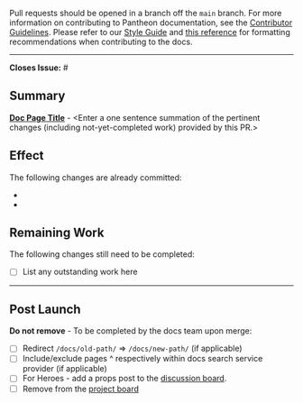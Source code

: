 Pull requests should be opened in a branch off the `main` branch. For more information on contributing to Pantheon documentation, see the [Contributor Guidelines](https://pantheon.io/docs/contribute). Please refer to our [Style Guide](https://pantheon.io/docs/style-guide) and [this reference](https://developers.google.com/style) for formatting recommendations when contributing to the docs. 

---------------------------------------------------------
<!--
**Note:** Please fill out the PR template to ensure proper processing. If you're not sure about a section, leave it empty.
-->

**Closes Issue:** #

## Summary
<!--
Please complete the Summary section
-->

**[Doc Page Title](https://pantheon.io/docs/doc-title)** -  <Enter a one sentence summation of the pertinent changes (including not-yet-completed work) provided by this PR.>

<!-- Example format: [Pantheon User Account Login Session Length](https://pantheon.io/docs/user-dashboard#pantheon-user-account-login-session-length)** - Adds action that Terminus users are also logged out after 24 hours of inactivity. -->



## Effect
<!-- Use this section to detail the changes summarized above, or remove if not needed -->
The following changes are already committed:

*
*


## Remaining Work
<!-- Remove if not needed -->
The following changes still need to be completed:

- [ ] List any outstanding work here


--------------------------------------------------
## Post Launch

**Do not remove** - To be completed by the docs team upon merge:

- [ ] Redirect `/docs/old-path/` => `/docs/new-path/` (if applicable)
- [ ] Include/exclude pages ^ respectively within docs search service provider (if applicable)
- [ ] For Heroes - add a props post to the [discussion board](https://discuss.pantheon.io/c/pantheon-platform/documentation/17).
- [ ] Remove from the [project board](https://github.com/pantheon-systems/documentation/projects/14)
